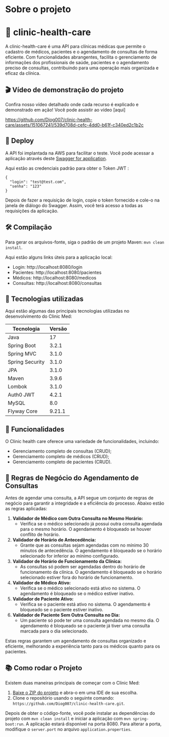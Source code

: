 # Sobre o projeto 

# 🏥 clinic-health-care

A clinic-health-care é uma API para clínicas médicas que permite o cadastro de médicos, pacientes e o agendamento de consultas de forma eficiente. Com funcionalidades abrangentes, facilita o gerenciamento de informações dos profissionais de saúde, pacientes e o agendamento preciso de consultas, contribuindo para uma operação mais organizada e eficaz da clínica.

## 🎬 Vídeo de demonstração do projeto
Confira nosso vídeo detalhado onde cada recurso é explicado e demonstrado em ação! Você pode assistir ao vídeo [aqui]


https://github.com/Diog007/clinic-health-care/assets/151067241/539d708d-cefc-4dd0-b61f-c340ed2c1b2c




## 🚀 Deploy 
A API foi implantada na AWS para facilitar o teste. Você pode acessar a aplicação através deste [Swagger for application](http://3.142.99.151:8080/swagger-ui/index.html#/).

Aqui estão as credenciais padrão para obter o Token JWT :
```
{
  "login": "test@test.com",
  "senha": "123"
}
```
Depois de fazer a requisição de login, copie o token fornecido e cole-o na janela de diálogo do Swagger. Assim, você terá acesso a todas as requisições da aplicação.

## 🛠️ Compilação
Para gerar os arquivos-fonte, siga o padrão de um projeto Maven: `mvn clean install`.

Aqui estão alguns links úteis para a aplicação local:
- Login: http://localhost:8080/login
- Pacientes: http://localhost:8080/pacientes
- Médicos: http://localhost:8080/medicos
- Consultas: http://localhost:8080/consultas

## 🧰 Tecnologias utilizadas
Aqui estão algumas das principais tecnologias utilizadas no desenvolvimento do Clinic Med:

| Tecnologia | Versão |
| --- | --- |
| Java | 17 |
| Spring Boot | 3.2.1 |
| Spring MVC | 3.1.0 |
| Spring Security | 3.1.0 |
| JPA | 3.1.0 |
| Maven | 3.9.6 |
| Lombok | 3.1.0 |
| Auth0 JWT | 4.2.1 |
| MySQL | 8.0 |
| Flyway Core | 9.21.1 |

## 🎯 Funcionalidades
O Clinic health care oferece uma variedade de funcionalidades, incluindo:
- Gerenciamento completo de consultas (CRUD);
- Gerenciamento completo de médicos (CRUD);
- Gerenciamento completo de pacientes (CRUD).

## 📅 Regras de Negócio do Agendamento de Consultas

Antes de agendar uma consulta, a API segue um conjunto de regras de negócio para garantir a integridade e a eficiência do processo. Abaixo estão as regras aplicadas:

1. **Validador de Médico com Outra Consulta no Mesmo Horário:**
   - Verifica se o médico selecionado já possui outra consulta agendada para o mesmo horário. O agendamento é bloqueado se houver conflito de horário.
2. **Validador de Horário de Antecedência:**
   - Grante que as consultas sejam agendadas com no mínimo 30 minutos de antecedência. O agendamento é bloqueado se o horário selecionado for inferior ao mínimo configurado.
3. **Validador de Horário de Funcionamento da Clínica:**
   - As consultas só podem ser agendadas dentro do horário de funcionamento da clínica. O agendamento é bloqueado se o horário selecionado estiver fora do horário de funcionamento.
4. **Validador de Médico Ativo:**
   - Verifica se o médico selecionado está ativo no sistema. O agendamento é bloqueado se o médico estiver inativo.
5. **Validador de Paciente Ativo:**
   - Verifica se o paciente está ativo no sistema. O agendamento é bloqueado se o paciente estiver inativo.
6. **Validador de Paciente Sem Outra Consulta no Dia:**
   - Um paciente só pode ter uma consulta agendada no mesmo dia. O agendamento é bloqueado se o paciente já tiver uma consulta marcada para o dia selecionado.

Estas regras garantem um agendamento de consultas organizado e eficiente, melhorando a experiência tanto para os médicos quanto para os pacientes.

## 📚 Como rodar o Projeto
Existem duas maneiras principais de começar com o Clinic Med:
1. [Baixe o ZIP do projeto](https://github.com/Diog007/clinic-health-care/archive/refs/heads/main.zip) e abra-o em uma IDE de sua escolha.
2. Clone o repositório usando o seguinte comando: `https://github.com/Diog007/clinic-health-care.git`.

Depois de obter o código-fonte, você pode instalar as dependências do projeto com `mvn clean install` e iniciar a aplicação com `mvn spring-boot:run`. A aplicação estará disponível na porta 8080. Para alterar a porta, modifique o `server.port` no arquivo `application.properties`.
